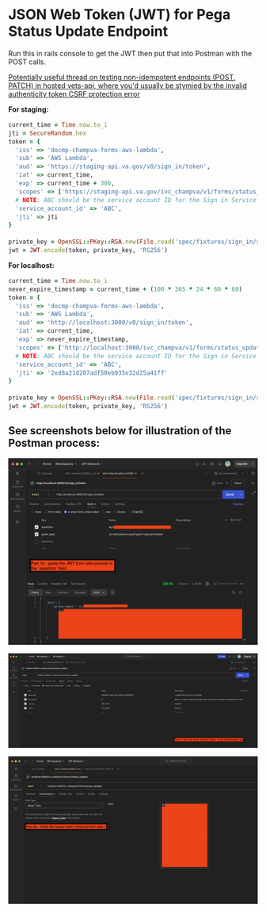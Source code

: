 # JSON Web Token (JWT) for Pega Status Update Endpoint

Run this in rails console to get the JWT then put that into Postman with the POST calls.

[Potentially useful thread on testing non-idempotent endpoints (POST, PATCH) in hosted vets-api, where you'd usually be stymied by the invalid authenticity token CSRF protection error](https://adhoc.slack.com/archives/C5SR3DCDR/p1737136253709329?thread_ts=1736786231.310409&cid=C5SR3DCDR)

**For staging:**
```ruby
current_time = Time.now.to_i
jti = SecureRandom.hex
token = {
  'iss' => 'docmp-champva-forms-aws-lambda',
  'sub' => 'AWS Lambda',
  'aud' => 'https://staging-api.va.gov/v0/sign_in/token',
  'iat' => current_time,
  'exp' => current_time + 300,
  'scopes' => ['https://staging-api.va.gov/ivc_champva/v1/forms/status_updates'],
  # NOTE: ABC should be the service account ID for the Sign in Service Platform created for Pega to use
  'service_account_id' => 'ABC',
  'jti' => jti
}

private_key = OpenSSL::PKey::RSA.new(File.read('spec/fixtures/sign_in/sts_client_staging.pem'))
jwt = JWT.encode(token, private_key, 'RS256')
```

**For localhost:**

```ruby
current_time = Time.now.to_i
never_expire_timestamp = current_time + (100 * 365 * 24 * 60 * 60)
token = {
  'iss' => 'docmp-champva-forms-aws-lambda',
  'sub' => 'AWS Lambda',
  'aud' => 'http://localhost:3000/v0/sign_in/token',
  'iat' => current_time,
  'exp' => never_expire_timestamp,
  'scopes' => ['http://localhost:3000/ivc_champva/v1/forms/status_updates'],
  # NOTE: ABC should be the service account ID for the Sign in Service Platform created for Pega to use
  'service_account_id' => 'ABC',
  'jti' => '2ed8a21d207adf50eb935e32d25a41ff'
}

private_key = OpenSSL::PKey::RSA.new(File.read('spec/fixtures/sign_in/sts_client.pem'))
jwt = JWT.encode(token, private_key, 'RS256')
```

## See screenshots below for illustration of the Postman process:

![image](https://github.com/department-of-veterans-affairs/va.gov-team/blob/master/products/health-care/champva/images/jwt_generation_1.png)

![image](https://github.com/department-of-veterans-affairs/va.gov-team/blob/master/products/health-care/champva/images/jwt_generation_2.png)

![image](https://github.com/department-of-veterans-affairs/va.gov-team/blob/master/products/health-care/champva/images/jwt_generation_3.png)

